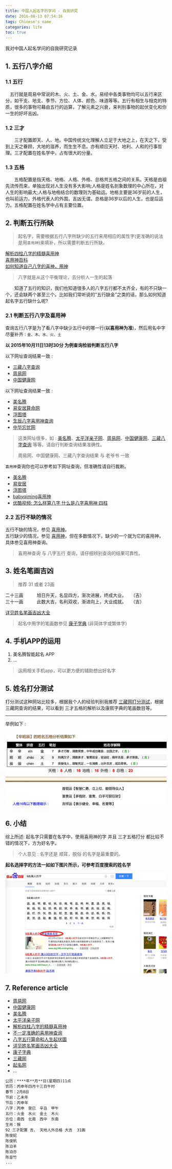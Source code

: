 ```yaml
---
title: 中国人起名字的学问 - 自我研究
date: 2016-08-13 07:54:16
tags: Chinese's name
categories: life
toc: true
---
```


我对中国人起名学问的自我研究记录

<!-- more -->

## 1. 五行八字介绍

### 1.1 五行

　五行就是周易中常说的木、火、土、金、水。易经中各类事物均可以五行来区分，如干支、地支、季节、方位、人体、颜色、味道等等。五行有相生与相克的特质，很多的事物可藉由五行的运算，了解元素之兴衰，来判别事物的起伏变化和你一生的好坏吉凶。

### 1.2 三才

　　三才配置即天、人、地。中国传统文化理解人立足于大地之上，在天之下，受到上天之眷顾，大地的滋养，而生生不息。亦有顺应天时、地利、人和的行事哲理。三才配置在姓名学中，占有很大的分量。

### 1.3 五格

　　五格配置是指天格、地格、人格、外格、总格共五格之间的关系。天格是由祖先流传而来，单独出现对人生没有多大影响;人格是姓名剖象数理的中心所在，对人生的影响最大;人格与地格结合的数理则为基础运。地格主要是36岁前的人生，也叫前运力，外格代表人的外围，吉凶无谓。总格是36岁以后的人生，也是后运力。五格配置在姓名学中占有主要位置。


## 2. 判断五行所缺

> 起名字，需要根据五行八字所缺少的五行来用相应的属性字(更准确的说法是用`喜用神`)来填补，所以需要判断五行所缺。

[解析四柱八字的精髓喜用神][5]  
[喜用神百科][22]  
[如何知道自己八字的喜神，用神][21]

> 八字就是从这个平衡理论，去分析人一生的起落

　　知道了五行的知识，我们也知道很多人的八字五行都不太齐全，有的不只缺一个，还会缺两个甚至三个。比如我们常听说的“五行缺金”之类的话，那么如何知道起名字五行缺什么呢?

### 2.1 判断五行八字及喜用神

查询五行八字是为了看八字中缺少五行中的哪一行(**以喜用神为准**)，然后用名中字尽量补齐 : `金、木、水、火、土`

**以 2015年10月11日13时30分 为例查询检验判断五行八字**

以下网址查询结果一致 :

- [三藏八字查询][16]
- [周易网][1]  
- [中国健康网][2]

以下网址查询结果一致 :

- [美名腾][3]
- [易安居算命网][14]
- [浮图塔][15]
- [生辰八字喜用神查询][20]
- [中华忘忧网][19]

>  这类网址很多，如 : [美名腾][3]、[太平洋亲子网][4]、[周易网][1]、[中国健康网][2]、[三藏八字查询][16] 等等。请自行判断查询结果准确性。
> 
> 周易网、中国健康网、三藏八字查询结果 与 老爷书 一致
 
`喜用神`查询你也可以参考如下网址查询，但准确性请自行裁断。

- [美名腾][3]
- [易安居][14]
- [浮图塔][15]
- [babyqiming喜用神][6]
- [优酷视频: 怎么样算八字 什么是八字喜用神 四柱][17]

### 2.2 五行不缺的情况

五行不缺的情况，参见 [喜用神][22]。  
五行缺少的情况，参见 [喜用神][22]，但在多数情况下，缺少的一个就为它的喜用神，具体参见喜用神查询。 

> 喜用神查询 与 八字五行 查询，请仔细辨别查询的结果可靠性。

## 3. 姓名笔画吉凶

> 推荐 31 或者 23画

二十三画　　　旭日升天，名显四方，渐次进展，终成大业。　　（吉）  
三十一画　　　此数大吉，名利双收，渐进向上，大业成就。　　（吉）

[详见姓名笔画吉凶大全][8]

> 起名中用字的笔画数参见 [康子字典][9] (非简体字或繁体字)

## 4. 手机APP的运用

1. 美名腾智能起名 APP
2. ...

> 运用相关手机app，可以更方便的辅助想出好名字


## 5. 姓名打分测试

打分测试这种网站比较多，根据我个人的经验判别我推荐 [三藏网打分测试][10]，根据三藏网查询的结果，可以看到 三才五格的解析以及康熙字典的笔画数目等。

***

举例如下 :

![example][12]

## 6. 小结

综上所述: 起名字只需要在名字中，使用喜用神的字 并且 三才五格打分 都比较不错的情况下，方为好名字。

> 个人意见 : 名字还是 顺耳，脱俗 的名字是最重要的。

**起名选择字的方法一如如下图片所示，可参考百度搜索的姓名学**

![选择字方法参见][13]

## 7. Reference article

- [周易网][1]  
- [中国健康网][2]
- [美名腾][3]
- [太平洋亲子网][4]
- [解析四柱八字的精髓喜用神][5]  
- [不一定准确的喜用神查询][6]
- [八字五行算命和人生起伏圖][7]
- [详见姓名笔画吉凶大全][8]
- [康子字典][9]
- [三藏网][10]
- [起名网][11]
- ...

```
公历：****年**月**日(星期四)11点
农历：丙申年四月十三日午时
春节：2月8日
节前：乙未年
节后：丙申年
八字：丙申　癸巳　辛丑　甲午
五行：火金　水火　金土　木火
方位：南西　北南　西中　东南
生肖：猴
92 三才配置 吉， 天地人外总格 大吉  31画
陈俊妃
陈俊帆
陈泊羊
陈泊亦
陈音竹
...
```


[1]: http://www.zhyw.net/myweb/bz/bazi.htm
[2]: http://www.69jk.cn/tools/bazi/
[3]: http://www.meimingteng.com/Tool/Bazi.aspx
[4]: http://www.pcbaby.com.cn/tools/scbz/
[5]: http://www.360doc.com/content/15/0313/16/15585030_454852610.shtml
[6]: http://www.babyqiming.com/zybz/bz.php
[7]: http://www.chinesefortunecalendar.com/CAb5.htm
[8]: http://blog.sina.com.cn/s/blog_4d4f386c0102vg9r.html
[9]: http://tool.httpcn.com/KangXi/
[10]: http://www.sheup.com/xingming_dafen.php
[11]: http://www.7mingzi.com/hanziwuxing-zi-%E9%99%88/
[12]: /images/life/life-named-xin.png
[13]: /images/life/life-named-searchword.png
[14]: http://m.zhouyi.cc/bazi/xys/xiyongsheng.php
[15]: http://www.fututa.com/
[16]: http://www.sheup.com/shengchenbazi.php
[17]: http://v.youku.com/v_show/id_XNDAwMTAwNDQ0.html
[18]: http://ceming.yw11.com/
[19]: http://sm.wonyoo.com
[20]: http://bazi.dosame.com/
[21]: http://blog.sina.com.cn/s/blog_6e775646010136qp.html
[22]: http://baike.baidu.com/view/1373942.htm